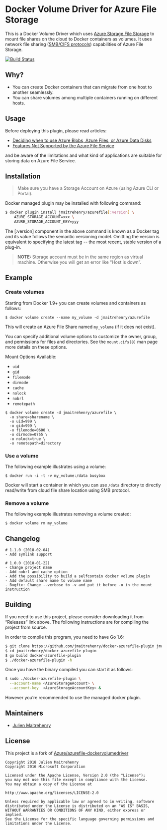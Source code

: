 # Docker Volume Driver for Azure File Storage

This is a Docker Volume Driver which uses [Azure Storage File Storage][afs]
to mount file shares on the cloud to Docker containers as volumes. It uses network
file sharing ([SMB/CIFS protocols][smb]) capabilities of Azure File Storage.

[![Build Status](https://travis-ci.org/jmaitrehenry/docker-azurefile-plugin.svg?branch=master)](https://travis-ci.org/jmaitrehenry/docker-azurefile-plugin)

## Why?

- You can create Docker containers that can migrate from one host to another seamlessly.
- You can share volumes among multiple containers running on different hosts.

## Usage

Before deploying this plugin, please read articles:

- [Deciding when to use Azure Blobs, Azure Files, or Azure Data Disks](https://msdn.microsoft.com/en-us/library/azure/mt617303.aspx)
- [Features Not Supported by the Azure File Service](https://msdn.microsoft.com/en-us/library/azure/dn744326.aspx)

and be aware of the limitations and what kind of applications are suitable for storing data on Azure File Service.

## Installation

> Make sure you have a Storage Account on Azure (using Azure CLI or Portal).

Docker managed plugin may be installed with following command:

```bash
$ docker plugin install jmaitrehenry/azurefile[:version] \
    AZURE_STORAGE_ACCOUNT=xxx \
    AZURE_STORAGE_ACCOUNT_KEY=yyy
```
The [:version] component in the above command is known as a Docker tag and its value follows the semantic versioning model. Omitting the version is equivalent to specifying the latest tag -- the most recent, stable version of a plug-in.

> **NOTE:** Storage account must be in the same region as virtual machine. Otherwise
> you will get an error like “Host is down”.


## Example
### Create volumes

Starting from Docker 1.9+ you can create volumes and containers as follows:

```shell
$ docker volume create --name my_volume -d jmaitrehenry/azurefile
```

This will create an Azure File Share named `my_volume` (if it does not exist).

You can specify additional volume options to customize the owner, group, and permissions for files and directories.
See the `mount.cifs(8)` man page more details on these options.

Mount Options Available:
* `uid`
* `gid`
* `filemode`
* `dirmode`
* `cache`
* `nolock`
* `nobrl`
* `remotepath`

```shell
$ docker volume create -d jmaitrehenry/azurefile \
  -o share=sharename \
  -o uid=999 \
  -o gid=999 \
  -o filemode=0600 \
  -o dirmode=0755 \
  -o nolock=true \
  -o remotepath=directory
```

### Use a volume

The following example illustrates using a volume:

```
$ docker run -i -t -v my_volume:/data busybox
```
Docker will start a container in which you can use `/data` directory to directly read/write from cloud file share location using SMB protocol.


### Remove a volume
The following example illustrates removing a volume created:

```
$ docker volume rm my_volume
```

## Changelog

```
# 1.1.0 (2018-02-04)
- Add symlink support

# 1.0.0 (2018-01-22)
- Change project name
- Add nobrl and cache option
- Add the possibility to build a selfcontain docker volume plugin
- Add default share name to volume name
- Bugfix: Change --verbose to -v and put it before -o in the mount instruction
```

## Building

If you need to use this project, please consider downloading it from “Releases”
link above. The following instructions are for compiling the project from source.

In order to compile this program, you need to have Go 1.6:

```bash
$ git clone https://github.com/jmaitrehenry/docker-azurefile-plugin jmaitrehenry/docker-azurefile-plugin
$ cd jmaitrehenry/docker-azurefile-plugin
$ go build docker-azurefile-plugin
$ ./docker-azurefile-plugin -h
```

Once you have the binary compiled you can start it as follows:

```bash
$ sudo ./docker-azurefile-plugin \
  --account-name <AzureStorageAccount> \
  --account-key  <AzureStorageAccountKey> &
```

However you’re recommended to use the managed docker plugin.

## Maintainers

* [Julien Maitrehenry](https://github.com/jmaitrehenry)

## License

This project is a fork of [Azure/azurefile-dockervolumedriver](https://github.com/Azure/azurefile-dockervolumedriver)

```
Copyright 2018 Julien Maitrehenry
Copyright 2016 Microsoft Corporation

Licensed under the Apache License, Version 2.0 (the "License");
you may not use this file except in compliance with the License.
You may obtain a copy of the License at

http://www.apache.org/licenses/LICENSE-2.0

Unless required by applicable law or agreed to in writing, software
distributed under the License is distributed on an "AS IS" BASIS,
WITHOUT WARRANTIES OR CONDITIONS OF ANY KIND, either express or implied.
See the License for the specific language governing permissions and
limitations under the License.
```

[afs]: http://blogs.msdn.com/b/windowsazurestorage/archive/2014/05/12/introducing-microsoft-azure-file-service.aspx
[smb]: https://msdn.microsoft.com/en-us/library/windows/desktop/aa365233(v=vs.85).aspx
